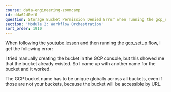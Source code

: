 ```yaml
---
course: data-engineering-zoomcamp
id: dda62d0ef0
question: Storage Bucket Permission Denied Error when running the gcp_setup flow
section: 'Module 2: Workflow Orchestration'
sort_order: 1910
---
```


When following the [youtube lesson](https://www.youtube.com/watch?v=nKqjjLJ7YXs&list=PL3MmuxUbc_hJed7dXYoJw8DoCuVHhGEQb&index=23) and then running the [gcp_setup flow](https://github.com/DataTalksClub/data-engineering-zoomcamp/blob/main/02-workflow-orchestration/flows/05_gcp_setup.yaml), I get the following error:

I tried manually creating the bucket in the GCP console, but this showed me that the bucket already existed. So I came up with another name for the bucket and it worked.

The GCP bucket name has to be unique globally across all buckets, even if those are not your buckets, because the bucket will be accessible by URL.


